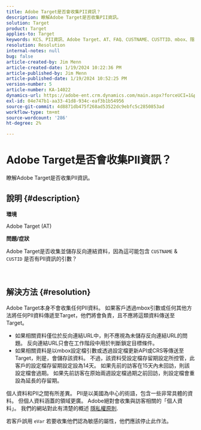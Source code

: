 ```yaml
---
title: Adobe Target是否會收集PII資訊？
description: 瞭解Adobe Target是否收集PII資訊。
solution: Target
product: Target
applies-to: Target
keywords: KCS、PII資訊、Adobe Target、AT、FAQ、CUSTNAME、CUSTTID、mbox、隱私權原則
resolution: Resolution
internal-notes: null
bug: false
article-created-by: Jim Menn
article-created-date: 1/19/2024 10:22:36 PM
article-published-by: Jim Menn
article-published-date: 1/19/2024 10:52:25 PM
version-number: 5
article-number: KA-14022
dynamics-url: https://adobe-ent.crm.dynamics.com/main.aspx?forceUCI=1&pagetype=entityrecord&etn=knowledgearticle&id=12532c3d-19b7-ee11-a569-6045bd006268
exl-id: 04e747b1-aa33-41d8-934c-eaf3b1b54956
source-git-commit: 4d8871db475f268ad53522dc9ebfc5c2850853ad
workflow-type: tm+mt
source-wordcount: '286'
ht-degree: 2%

---
```


# Adobe Target是否會收集PII資訊？


瞭解Adobe Target是否收集PII資訊。

## 說明 {#description}


<b>環境</b>

Adobe Target (AT)



<b>問題/症狀</b>

Adobe Target是否收集並儲存反向連結資料，因為這可能包含 `CUSTNAME` &amp; `CUSTID` 是否有PII資訊的引數？
<br><br> <br>

## 解決方法 {#resolution}




Adobe Target本身不會收集任何PII資料。 如果客戶透過mbox引數或任何其他方法將任何PII資料傳遞至Target，他們將會負責，且不應將這類資料傳送至Target。



- 如果相關資料僅位於反向連結URL中，則不應視為未儲存反向連結URL的問題。 反向連結URL只會在工作階段中用於判斷鎖定目標條件。
- 如果相關資料是以mbox設定檔引數或透過設定檔更新API或CRS等傳送至Target，則是，會儲存該資料。 不過，該資料受設定檔存留期設定所控管，此客戶的設定檔存留期設定設為14天。 如果先前的訪客在15天內未回訪，則該設定檔會過期。 如果先前訪客在原始兩週設定檔過期之前回訪，則設定檔會重設為延長的存留期。


個人資料和PII之間有所差異。 PII是以美國為中心的術語，包含一些非常具體的資料。 但個人資料涵蓋的領域更廣。 Adobe絕對會收集與訪客相關的「個人資料」。 我們的網站對此有清楚的概述 [隱私權原則](https://www.adobe.com/tw/privacy/marketing-cloud.html).



若客戶誤用 `eVar` 若要收集他們認為敏感的屬性，他們應該停止此作法。
